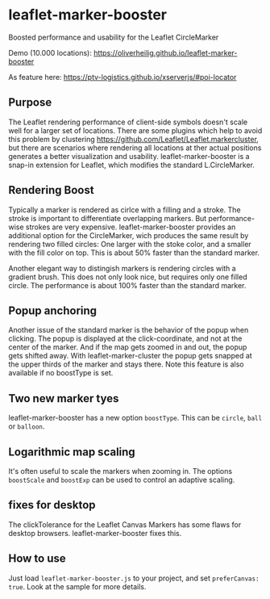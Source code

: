 # leaflet-marker-booster
Boosted performance and usability for the Leaflet CircleMarker

Demo (10.000 locations):
https://oliverheilig.github.io/leaflet-marker-booster

As feature here:
https://ptv-logistics.github.io/xserverjs/#poi-locator

## Purpose
The Leaflet rendering performance of client-side symbols doesn't scale well for a larger set of locations.
There are some plugins which help to avoid this problem by clustering https://github.com/Leaflet/Leaflet.markercluster,
but there are scenarios where rendering all locations at ther actual positions generates a better visualization and usability. 
leaflet-marker-booster is a snap-in extension for Leaflet, which modifies the standard L.CircleMarker.

## Rendering Boost
Typically a marker is rendered as cirlce with a filling and a stroke. The stroke is important to differentiate
overlapping markers. But performance-wise strokes are very expensive. leaflet-marker-booster provides an additional
option for the CircleMarker, wich produces the same result by rendering two filled circles:
One larger with the stoke color, and a smaller with the fill color on top. This is about 50% faster than
the standard marker.

Another elegant way to distingish markers is rendering circles with a gradient brush. This does not only look nice,
but requires only one filled circle. The performance is about 100% faster than the standard marker.

## Popup anchoring
Another issue of the standard marker is the behavior of the popup when clicking. The popup is displayed at the
click-coordinate, and not at the center of the marker. And if the map gets zoomed in and out, the popup gets
shifted away. With leaflet-marker-cluster the popup gets snapped at the upper thirds of the marker and stays there.
Note this feature is also available if no boostType is set.

## Two new marker tyes
leaflet-marker-booster has a new option ```boostType```. This can be ```circle```, ```ball``` or ```balloon```.

## Logarithmic map scaling
It's often useful to scale the markers when zooming in. The options ```boostScale``` and ```boostExp``` can be used to control an adaptive scaling.

## fixes for desktop
The clickTolerance for the Leaflet Canvas Markers has some flaws for desktop browsers. leaflet-marker-booster fixes this.

## How to use
Just load ```leaflet-marker-booster.js``` to your project, and set ```preferCanvas: true```. Look at the sample for more details.
